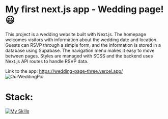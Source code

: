 # My first next.js app - Wedding page! 😃

This project is a wedding website built with Next.js. The homepage welcomes visitors with information about the wedding date and location. Guests can RSVP through a simple form, and the information is stored in a database using Supabase. The navigation menu makes it easy to move between pages. Styles are managed with SCSS and the backend uses Next.js API routes to handle RSVP data.

Link to the app: https://wedding-page-three.vercel.app/
<br>
![OurWeddingPic](https://github.com/user-attachments/assets/dc76b2c5-85c7-4ad6-9a2e-ad056b882f6f)

# Stack: 
[![My Skills](https://skillicons.dev/icons?i=nextjs,react,sass,postgres,supabase)](https://skillicons.dev)
